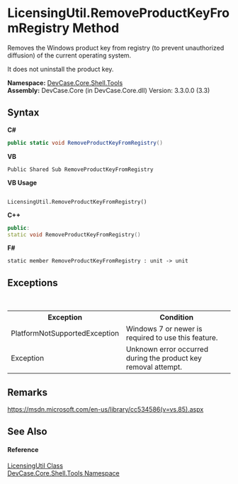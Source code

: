 # LicensingUtil.RemoveProductKeyFromRegistry Method 
 

Removes the Windows product key from registry (to prevent unauthorized diffusion) of the current operating system. 

 It does not uninstall the product key.

**Namespace:**&nbsp;<a href="N_DevCase_Core_Shell_Tools">DevCase.Core.Shell.Tools</a><br />**Assembly:**&nbsp;DevCase.Core (in DevCase.Core.dll) Version: 3.3.0.0 (3.3)

## Syntax

**C#**<br />
``` C#
public static void RemoveProductKeyFromRegistry()
```

**VB**<br />
``` VB
Public Shared Sub RemoveProductKeyFromRegistry
```

**VB Usage**<br />
``` VB Usage

LicensingUtil.RemoveProductKeyFromRegistry()
```

**C++**<br />
``` C++
public:
static void RemoveProductKeyFromRegistry()
```

**F#**<br />
``` F#
static member RemoveProductKeyFromRegistry : unit -> unit 

```


## Exceptions
&nbsp;<table><tr><th>Exception</th><th>Condition</th></tr><tr><td>PlatformNotSupportedException</td><td>Windows 7 or newer is required to use this feature.</td></tr><tr><td>Exception</td><td>Unknown error occurred during the product key removal attempt.</td></tr></table>

## Remarks
<a href="https://msdn.microsoft.com/en-us/library/cc534586(v=vs.85).aspx" target="_blank">https://msdn.microsoft.com/en-us/library/cc534586(v=vs.85).aspx</a>

## See Also


#### Reference
<a href="T_DevCase_Core_Shell_Tools_LicensingUtil">LicensingUtil Class</a><br /><a href="N_DevCase_Core_Shell_Tools">DevCase.Core.Shell.Tools Namespace</a><br />